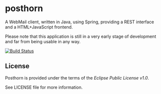 posthorn
========

A WebMail client, written in Java, using Spring, providing a REST interface and a HTML+JavaScript frontend.

Please note that this application is still in a very early stage of development and far from being usable in any way.

[![Build Status](https://travis-ci.org/fxnn/posthorn.svg)](https://travis-ci.org/fxnn/posthorn)


License
-------

Posthorn is provided under the terms of the *Eclipse Public License v1.0*.

See LICENSE file for more information.

